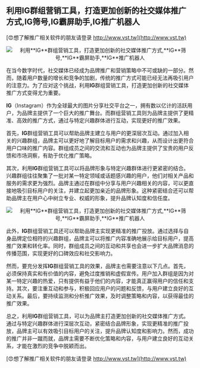 ## **利用**IG**群组营销工具，打造更加创新的社交媒体推广方式,**IG**筛号,**IG**霸屏助手,**IG**推广机器人**

[😍想了解推广相关软件的朋友请登录 http://www.vst.tw](http://www.vst.tw)

 <center><img src="https://vst.tw/MP4/tuiguang/png/6.png" alt="利用**IG**群组营销工具，打造更加创新的社交媒体推广方式,**IG**筛号,**IG**霸屏助手,**IG**推广机器人"></center>

在当今数字时代，社交媒体已经成为品牌推广和营销策略中不可或缺的一部分。然而，随着用户数量的增长和竞争的加剧，传统的推广方式可能已经无法再吸引用户的注意力。为了应对这个挑战，利用**IG**群组营销工具，打造更加创新的社交媒体推广方式变得尤为重要。

**IG**（Instagram）作为全球最大的图片分享社交平台之一，拥有数以亿计的活跃用户，为品牌主提供了一个巨大的推广舞台。而群组营销工具则为品牌主提供了更精准、高效的推广方式，通过与特定兴趣群体进行互动，实现更好的推广效果。

首先，**IG**群组营销工具可以帮助品牌主建立与用户的更深层次互动。通过加入相关的兴趣群组，品牌主可以更好地了解目标用户的需求和兴趣，从而设计出更符合用户口味的推广内容。群组成员之间的交流和互动也为品牌主提供了宝贵的用户反馈和市场洞察，有助于优化推广策略。

其次，利用**IG**群组营销工具可以将品牌形象与特定兴趣群体进行更紧密的结合。兴趣群组往往聚集了一批对某一特定领域或话题感兴趣的用户，他们对相关产品和服务的需求更为强烈。品牌主通过在群组中分享与用户兴趣相关的内容，可以更直接地吸引目标用户的关注，并建立起更加亲近的品牌形象。这种紧密结合还可以帮助品牌主在用户心中树立专业、权威的形象，提升品牌认知度和信任度。

 <center><img src="https://vst.tw/MP4/tuiguang/png/0.png" alt="利用**IG**群组营销工具，打造更加创新的社交媒体推广方式,**IG**筛号,**IG**霸屏助手,**IG**推广机器人"></center>

此外，**IG**群组营销工具还可以帮助品牌主实现更精准的推广投放。通过选择与自身品牌定位相符的兴趣群组，品牌主可以将推广内容准确地展示给目标用户，提高推广效果和转化率。同时，群组成员之间的互动和共享也会进一步扩大品牌消息的传播范围，实现更好的口碑效应和社交影响力。

然而，要充分发挥**IG**群组营销工具的效果，品牌主也需要注意以下几点。首先，必须保持真实和有价值的内容，避免过度推销和虚假宣传。用户加入群组是因为对某一特定兴趣的热爱，只有提供有益于他们的内容，才能真正赢得用户的信任和支持。其次，要注重互动和参与，积极回应用户的问题和反馈，与用户建立良好的互动关系。最后，要持续监测和分析推广效果，及时调整策略和内容，以获得最佳的推广效果。

总之，利用**IG**群组营销工具，可以为品牌主打造更加创新的社交媒体推广方式。通过与特定兴趣群体进行深层次互动，紧密结合品牌形象，实现更精准的推广投放，品牌主可以有效吸引目标用户的关注，提升品牌认知度和影响力。然而，成功的推广并非一蹴而就，品牌主需要不断优化策略和内容，与用户建立良好的互动关系，才能在激烈的竞争中脱颖而出。

[😍想了解推广相关软件的朋友请登录 http://www.vst.tw](http://www.vst.tw)



